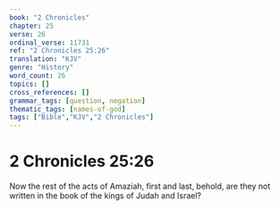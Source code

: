 ```yaml
---
book: "2 Chronicles"
chapter: 25
verse: 26
ordinal_verse: 11731
ref: "2 Chronicles 25:26"
translation: "KJV"
genre: "History"
word_count: 26
topics: []
cross_references: []
grammar_tags: [question, negation]
thematic_tags: [names-of-god]
tags: ["Bible","KJV","2 Chronicles"]
---
```


# 2 Chronicles 25:26

Now the rest of the acts of Amaziah, first and last, behold, are they not written in the book of the kings of Judah and Israel?
